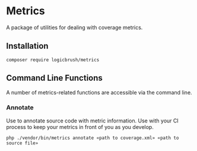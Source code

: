# Metrics

A package of utilities for dealing with coverage metrics.

## Installation

```shell
composer require logicbrush/metrics
```

## Command Line Functions

A number of metrics-related functions are accessible via the command line.

### Annotate

Use to annotate source code with metric information.  Use with your CI process
to keep your metrics in front of you as you develop.

```shell
php ./vendor/bin/metrics annotate «path to coverage.xml» «path to source file»
```